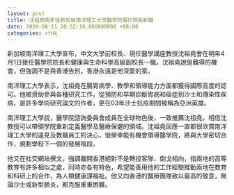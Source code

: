 ```yaml
---
layout: post
title: 沈祖堯明年往新加坡南洋理工大學醫學院履行院長新職
date: 2020-08-11 20:52:18.000000000 +08:00
categories: rthk
---
```


新加坡南洋理工大學宣布，中文大學前校長、現任醫學講座教授沈祖堯會在明年4月1日接任醫學院院長和健康與生命科學高級副校長一職。沈祖堯說是難得的機會，但強調不是與香港告別，香港永遠是他深愛的家。

南洋理工大學表示，沈祖堯在腸胃病學、教學和領導能力方面都獲得國際高度的認可。他被資助參與各種研究工作，從預防和早期診斷胃病和癌症到沙士和傳染性疾病，是許多學術研究論文的作者，更在03年沙士抗疫期間被稱為亞洲英雄。

南洋理工大學說，醫學院諮詢委員會成員在全球物色後，一致推薦沈祖堯，相信沈教授可以帶領學院重新定義醫學及醫療保健的領域。沈祖堯回應一直都很欣賞南洋理工大學的遠見及教職員工的決心，很榮幸能有機會領導醫學院，將與大學密切合作，規劃學校下一個的發展階段。

他又在社交網站撰文，強調離開香港絕對不是轉投客隊、倒戈相向，指兩地的高等教育有許多相似之處，同時亦各有特色，希望能善用他的工作經驗推動兩地在教育和科研上的合作，為人類健康謀福祉。他又向香港的醫療團隊致以最高的敬意，無論沙士或新型肺炎，都克服重重困難。
